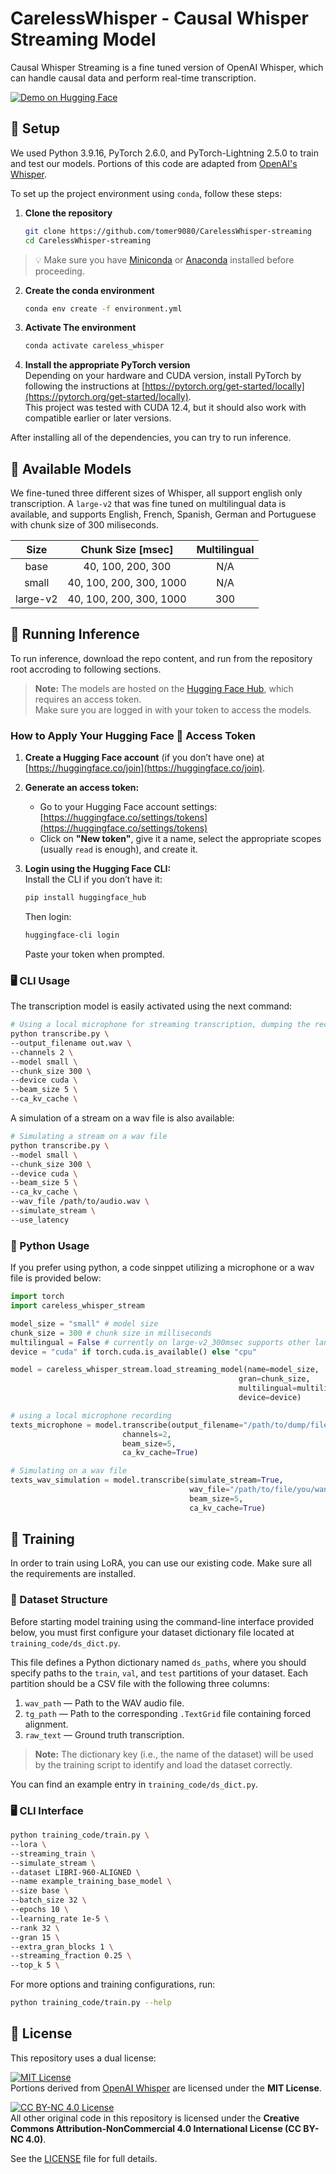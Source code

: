 # CarelessWhisper - Causal Whisper Streaming Model
Causal Whisper Streaming is a fine tuned version of OpenAI Whisper, which can handle causal data and perform real-time transcription. 

[![Demo on Hugging Face](https://img.shields.io/badge/🤗%20Demo-Hugging%20Face-blueviolet?logo=huggingface&logoColor=white)](https://huggingface.co/spaces/MLSpeech/CarelessWhisper-causal-streaming)


## 🔧 Setup
We used Python 3.9.16, PyTorch 2.6.0, and PyTorch-Lightning 2.5.0 to train and test our models.
Portions of this code are adapted from [OpenAI's Whisper](https://github.com/openai/whisper).

To set up the project environment using `conda`, follow these steps:

1. **Clone the repository**  
   ```bash
   git clone https://github.com/tomer9080/CarelessWhisper-streaming
   cd CarelessWhisper-streaming
   ```

> 💡 Make sure you have [Miniconda](https://docs.conda.io/en/latest/miniconda.html) or [Anaconda](https://www.anaconda.com/products/distribution) installed before proceeding.

2. **Create the conda environment**
    ```bash
    conda env create -f environment.yml
    ```

3. **Activate The environment**
    ```bash
    conda activate careless_whisper
    ```

4. **Install the appropriate PyTorch version**  
   Depending on your hardware and CUDA version, install PyTorch by following the instructions at [https://pytorch.org/get-started/locally](https://pytorch.org/get-started/locally).  
   This project was tested with CUDA 12.4, but it should also work with compatible earlier or later versions.
 
After installing all of the dependencies, you can try to run inference.

## 🤖 Available Models
We fine-tuned three different sizes of Whisper, all support english only transcription.
A `large-v2` that was fine tuned on multilingual data is available, and supports English, French, Spanish, German and Portuguese with chunk size of 300 miliseconds.

| Size | Chunk Size [msec] | Multilingual | 
|:----:|:-----------------:|:------------:|
| base | 40, 100, 200, 300 |  N/A         |
| small| 40, 100, 200, 300, 1000| N/A     |
|large-v2| 40, 100, 200, 300, 1000| 300   |


## 🎤 Running Inference
To run inference, download the repo content, and run from the repository root accroding to following sections.

> **Note:** The models are hosted on the [Hugging Face Hub](https://huggingface.co/), which requires an access token.  
> Make sure you are logged in with your token to access the models.

### How to Apply Your Hugging Face 🤗 Access Token

1. **Create a Hugging Face account** (if you don’t have one) at [https://huggingface.co/join](https://huggingface.co/join).

2. **Generate an access token:**
   - Go to your Hugging Face account settings: [https://huggingface.co/settings/tokens](https://huggingface.co/settings/tokens)
   - Click on **"New token"**, give it a name, select the appropriate scopes (usually `read` is enough), and create it.

3. **Login using the Hugging Face CLI:**  
   Install the CLI if you don’t have it:
   ```bash
   pip install huggingface_hub
   ```
   Then login:
   ```bash
   huggingface-cli login
   ```
   Paste your token when prompted.


### 🖥️ CLI Usage
The transcription model is easily activated using the next command:
```bash
# Using a local microphone for streaming transcription, dumping the recording to out.wav
python transcribe.py \
--output_filename out.wav \
--channels 2 \
--model small \ 
--chunk_size 300 \
--device cuda \
--beam_size 5 \
--ca_kv_cache \
```

A simulation of a stream on a wav file is also available:
```bash
# Simulating a stream on a wav file
python transcribe.py \
--model small \
--chunk_size 300 \
--device cuda \
--beam_size 5 \
--ca_kv_cache \
--wav_file /path/to/audio.wav \
--simulate_stream \
--use_latency
```

### 🐍 Python Usage
If you prefer using python, a code sinppet utilizing a microphone or a wav file is provided below:

```python
import torch
import careless_whisper_stream

model_size = "small" # model size
chunk_size = 300 # chunk size in milliseconds
multilingual = False # currently on large-v2_300msec supports other languages than english.
device = "cuda" if torch.cuda.is_available() else "cpu"

model = careless_whisper_stream.load_streaming_model(name=model_size,
                                                   gran=chunk_size,
                                                   multilingual=multilingual,
                                                   device=device)

# using a local microphone recording 
texts_microphone = model.transcribe(output_filename="/path/to/dump/file.wav",
                         channels=2,
                         beam_size=5,
                         ca_kv_cache=True)

# Simulating on a wav file
texts_wav_simulation = model.transcribe(simulate_stream=True,
                                        wav_file="/path/to/file/you/want/to/transcribe.wav",
                                        beam_size=5,
                                        ca_kv_cache=True)
```

## 🦾 Training
In order to train using LoRA, you can use our existing code. Make sure all the requirements are installed. 

### 📂 Dataset Structure

Before starting model training using the command-line interface provided below, you must first configure your dataset dictionary file located at `training_code/ds_dict.py`.

This file defines a Python dictionary named `ds_paths`, where you should specify paths to the `train`, `val`, and `test` partitions of your dataset. Each partition should be a CSV file with the following three columns:

1. `wav_path` — Path to the WAV audio file.  
2. `tg_path` — Path to the corresponding `.TextGrid` file containing forced alignment.  
3. `raw_text` — Ground truth transcription.

> **Note:** The dictionary key (i.e., the name of the dataset) will be used by the training script to identify and load the dataset correctly.

You can find an example entry in `training_code/ds_dict.py`.

### 🖥️ CLI Interface
```bash
python training_code/train.py \
--lora \
--streaming_train \
--simulate_stream \
--dataset LIBRI-960-ALIGNED \
--name example_training_base_model \
--size base \
--batch_size 32 \
--epochs 10 \
--learning_rate 1e-5 \
--rank 32 \
--gran 15 \
--extra_gran_blocks 1 \
--streaming_fraction 0.25 \
--top_k 5 \
```

For more options and training configurations, run:
```bash
python training_code/train.py --help
```

## 📜 License

This repository uses a dual license:

[![MIT License](https://img.shields.io/badge/License-MIT-green.svg)](https://opensource.org/licenses/MIT)  
Portions derived from [OpenAI Whisper](https://github.com/openai/whisper) are licensed under the **MIT License**.  

[![CC BY-NC 4.0 License](https://img.shields.io/badge/License-CC--BY--NC%204.0-blue.svg)](https://creativecommons.org/licenses/by-nc/4.0/)  
All other original code in this repository is licensed under the **Creative Commons Attribution-NonCommercial 4.0 International License (CC BY-NC 4.0)**.  

See the [LICENSE](./LICENSE) file for full details.
